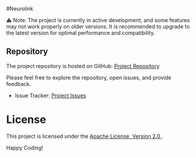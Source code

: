 #Neurolink

⚠️ Note: The project is currently in active development, and some features may not work properly on older versions. It is recommended to upgrade to the latest version for optimal performance and compatibility.

## Repository

The project repository is hosted on GitHub: [Project Repository](https://github.com/muhammad-fiaz/neurolinkjs)

Please feel free to explore the repository, open issues, and provide feedback.

- Issue Tracker: [Project Issues](https://github.com/muhammad-fiaz/neurolinkjs/issues)

# License

This project is licensed under the [Apache License, Version 2.0 ](https://github.com/muhammad-fiaz/neurolinkjs/blob/main/LICENSE).
     


Happy Coding!



